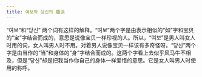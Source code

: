 ```yaml
---
title: 여보와 당신의 趣谈
---
```


<p>“여보”和“당신” 两个词有这样的解释。“여보”两个字是由表示相似的“如”字和宝贝的“宝”字结合而成的，意思是说像宝贝一样珍视的人。所以，“여보”是男人叫女人时用的词，女人叫男人时不用。对着男人说像宝贝一样该有多奇怪呀。“당신”两个字是由当作的“当”和身体的“身”字结合而成的。这两个字看上去似乎风马牛不相及，但是“당신”却是把我当作你自己的身体一样爱惜的意思。它是女人叫男人时使用的称呼。</p>

